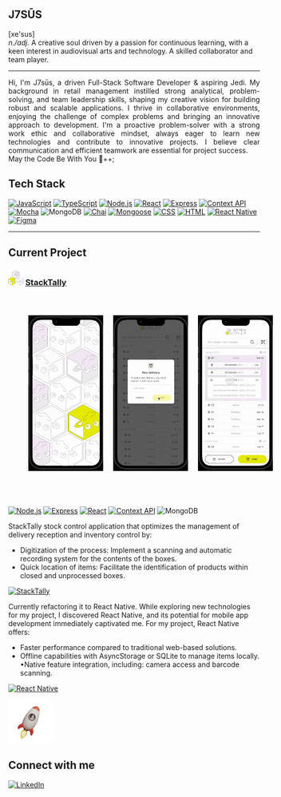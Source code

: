 ## J7SŪS
  [xe'sus]<br>
<i>n./adj.</i> A creative soul driven by a passion for continuous learning, with a keen interest in audiovisual arts and technology. A skilled collaborator and team player.

---

<div style="text-align: justify; font-size: 1em;"> 
Hi, I'm J7sūs, a driven Full-Stack Software Developer & aspiring Jedi. My background in retail management instilled strong analytical, problem-solving, and team leadership skills, shaping my creative vision for building robust and scalable applications. I thrive in collaborative environments, enjoying the challenge of complex problems and bringing an innovative approach to development. I'm a proactive problem-solver with a strong work ethic and collaborative mindset, always eager to learn new technologies and contribute to innovative projects. I believe clear communication and efficient teamwork are essential for project success.<br>
May the Code Be With You 🩶++;
</div>

## Tech Stack
<div>

[![JavaScript](https://img.shields.io/badge/javascript-%23F7DF1E.svg?style=for-the-badge&logo=javascript&logoColor=black)](https://developer.mozilla.org/es/docs/Web/JavaScript)
[![TypeScript](https://img.shields.io/badge/typescript-%23007ACC.svg?style=for-the-badge&logo=typescript&logoColor=white)](https://www.typescriptlang.org/)
[![Node.js](https://img.shields.io/badge/node.js-6DA55F?style=for-the-badge&logo=node.js&logoColor=white)](https://nodejs.org/)
[![React](https://img.shields.io/badge/react-%2320232a.svg?style=for-the-badge&logo=react&logoColor=%2361DAFB)](https://reactjs.org/)
[![Express](https://img.shields.io/badge/express.js-%23404d59.svg?style=for-the-badge&logo=express&logoColor=%2361DAFB)](https://expressjs.com/)
[![Context API](https://img.shields.io/badge/contextapi-%2320232a.svg?style=for-the-badge&logo=react&logoColor=%2361DAFB)](https://reactjs.org/docs/context.html)
[![Mocha](https://img.shields.io/badge/mocha-%23D8B545.svg?style=for-the-badge&logo=mocha&logoColor=white)](https://mochajs.org/)
![MongoDB](https://img.shields.io/badge/MongoDB-%234ea94b.svg?style=for-the-badge&logo=mongodb&logoColor=white)
[![Chai](https://img.shields.io/badge/chai-%23A30000.svg?style=for-the-badge&logo=chai&logoColor=white)](https://www.chaijs.com/)
[![Mongoose](https://img.shields.io/badge/mongoose-%238A4C39.svg?style=for-the-badge&logo=mongoose&logoColor=white)](https://mongoosejs.com/)
[![CSS](https://img.shields.io/badge/css-%231572B6.svg?style=for-the-badge&logo=css3&logoColor=white)](https://developer.mozilla.org/en-US/docs/Web/CSS)
[![HTML](https://img.shields.io/badge/html-%23E34F26.svg?style=for-the-badge&logo=html5&logoColor=white)](https://developer.mozilla.org/en-US/docs/Web/HTML)
[![React Native](https://img.shields.io/badge/react_native-%2361DAFB.svg?style=for-the-badge&logo=react&logoColor=white)](https://reactnative.dev/)
[![Figma](https://img.shields.io/badge/figma-%23F24E1E.svg?style=for-the-badge&logo=figma&logoColor=white)](https://www.figma.com/)

</div>

---
## Current Project

### <img src="assests/StackTally demo-gif/StackTallyLogo.png" height="30" alt="StackTally icon" title="SAtackTally"/> [StackTally](https://github.com/j7sus/StackTally.git)

<div align="center">
<div style="display: flex; gap: 20px; justify-content: space-around; padding: 40px">
  <img src="assests/StackTally demo-gif/StackTallydemo-gif-1-.gif" width="150">
  <img src="assests/StackTally demo-gif/StackTallydemo-gif-2-.gif" width="150">
  <img src="assests/StackTally demo-gif/StackTallydemo-gif-3-.gif" width="150">
</div>
</div>
<br>

[![Node.js](https://img.shields.io/badge/node.js-6DA55F?style=for-the-badge&logo=node.js&logoColor=white)](https://nodejs.org/)
[![Express](https://img.shields.io/badge/express.js-%23404d59.svg?style=for-the-badge&logo=express&logoColor=%2361DAFB)](https://expressjs.com/)
[![React](https://img.shields.io/badge/react-%2320232a.svg?style=for-the-badge&logo=react&logoColor=%2361DAFB)](https://reactjs.org/)
[![Context API](https://img.shields.io/badge/contextapi-%2320232a.svg?style=for-the-badge&logo=react&logoColor=%2361DAFB)](https://reactjs.org/docs/context.html)
![MongoDB](https://img.shields.io/badge/MongoDB-%234ea94b.svg?style=for-the-badge&logo=mongodb&logoColor=white)

StackTally stock control application that optimizes the management of delivery reception and inventory control by:
* Digitization of the process: Implement a scanning and automatic recording system for the contents of the boxes.
* Quick location of items: Facilitate the identification of products within closed and unprocessed boxes.

[![StackTally](https://img.shields.io/badge/StackTally-E9EE01?style=for-the-badge&logo=youtube&logoColor=white)](https://www.youtube.com/watch?v=U3xCr4AtFfs)

Currently refactoring it to React Native. While exploring new technologies for my project, I discovered React Native, and its potential for mobile app development immediately captivated me. For my project, React Native offers:
* Faster performance compared to traditional web-based solutions.
* Offline capabilities with AsyncStorage or SQLite to manage items locally. •Native feature integration, including: camera access and barcode scanning.
  



[![React Native](https://img.shields.io/badge/react_native-%2361DAFB.svg?style=for-the-badge&logo=react&logoColor=white)](https://reactnative.dev/)

<div style="display: flex; width: 100%; max-width: 300px;">
    <img src="assests/StackTally demo-gif/Explore-Space-X-GIF-unscreen.gif" width="30%" style="display: block;" alt="StackTally gif" title="StackTally"/>
</div>


## Connect with me

<div class="linkedin-container">

[![LinkedIn](https://img.shields.io/badge/Connect_on_LinkedIn-blue?style=for-the-badge)](https://www.linkedin.com/in/jes%C3%BAs-contreras-melendez/)

</div>

